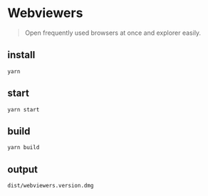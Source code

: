# Webviewers
> Open frequently used browsers at once and explorer easily.

## install
```
yarn
```

## start
```
yarn start
```

## build
```
yarn build
```


## output
`dist/webviewers.version.dmg`